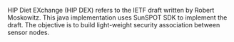 HIP Diet EXchange (HIP DEX) refers to the IETF draft written by Robert Moskowitz.
This java implementation uses SunSPOT SDK to implement the draft.
The objective is to build light-weight security association between sensor nodes.